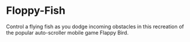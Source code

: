 # Floppy-Fish

Control a flying fish as you dodge incoming obstacles in this recreation of the popular auto-scroller mobile game Flappy Bird.
